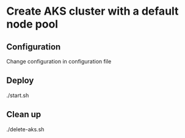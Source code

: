 # Create AKS cluster with a default node pool

## Configuration
Change configuration in configuration file

## Deploy
./start.sh

## Clean up
./delete-aks.sh
